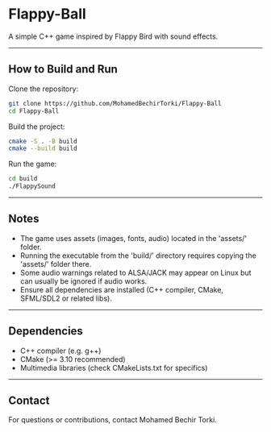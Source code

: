 Flappy-Ball
===========

A simple C++ game inspired by Flappy Bird with sound effects.

---

How to Build and Run
--------------------

Clone the repository:
   
```bash
git clone https://github.com/MohamedBechirTorki/Flappy-Ball
cd Flappy-Ball
```
Build the project:
   
```bash
cmake -S . -B build
cmake --build build
```
Run the game:

```bash
cd build
./FlappySound
```
---

Notes
-----

- The game uses assets (images, fonts, audio) located in the 'assets/' folder.
- Running the executable from the 'build/' directory requires copying the 'assets/' folder there.
- Some audio warnings related to ALSA/JACK may appear on Linux but can usually be ignored if audio works.
- Ensure all dependencies are installed (C++ compiler, CMake, SFML/SDL2 or related libs).

---

Dependencies
------------

- C++ compiler (e.g. g++)
- CMake (>= 3.10 recommended)
- Multimedia libraries (check CMakeLists.txt for specifics)

---

Contact
-------

For questions or contributions, contact Mohamed Bechir Torki.

